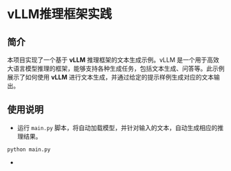 # vLLM推理框架实践

## 简介
本项目实现了一个基于 **vLLM** 推理框架的文本生成示例。vLLM 是一个用于高效大语言模型推理的框架，能够支持各种生成任务，包括文本生成、问答等。此示例展示了如何使用 **vLLM** 进行文本生成，并通过给定的提示样例生成对应的文本输出。

## 使用说明
- 运行 `main.py` 脚本，将自动加载模型，并针对输入的文本，自动生成相应的推理结果。
```
python main.py
```
- 